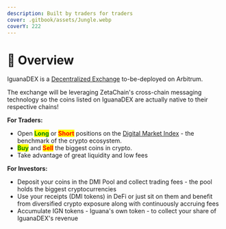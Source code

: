 ```yaml
---
description: Built by traders for traders
cover: .gitbook/assets/Jungle.webp
coverY: 222
---
```


# 🦎 Overview

IguanaDEX is a [Decentralized Exchange](https://chain.link/education-hub/what-is-decentralized-exchange-dex) to-be-deployed on Arbitrum.

The exchange will be leveraging ZetaChain's cross-chain messaging technology so the coins listed on IguanaDEX are actually native to their respective chains!



**For Traders:**&#x20;

* Open <mark style="color:green;">**Long**</mark> or <mark style="color:red;">**Short**</mark> positions on the [Digital Market Index](summary-of-each-tab/home.md#the-home-of-the-digital-market-index) - the benchmark of the crypto ecosystem.
* <mark style="color:green;">**Buy**</mark> and <mark style="color:red;">**Sell**</mark> the biggest coins in crypto.
* Take advantage of great liquidity and low fees



**For Investors:**

* Deposit your coins in the DMI Pool and collect trading fees - the pool holds the biggest cryptocurrencies
* Use your receipts (DMI tokens) in DeFi or just sit on them and benefit from diversified crypto exposure along with continuously accruing fees
* Accumulate IGN tokens - Iguana's own token - to collect your share of IguanaDEX's revenue
